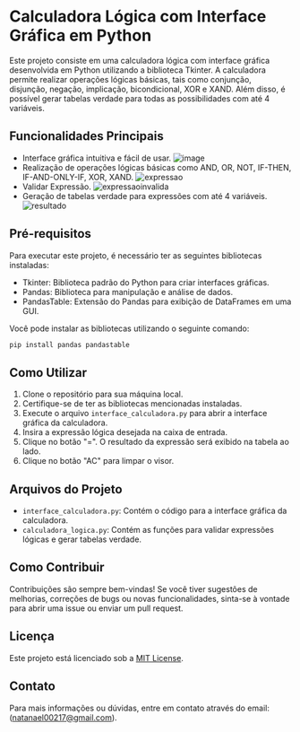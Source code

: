 # Calculadora Lógica com Interface Gráfica em Python

Este projeto consiste em uma calculadora lógica com interface gráfica desenvolvida em Python utilizando a biblioteca Tkinter. A calculadora permite realizar operações lógicas básicas, tais como conjunção, disjunção, negação, implicação, bicondicional, XOR e XAND. Além disso, é possível gerar tabelas verdade para todas as possibilidades com até 4 variáveis.

## Funcionalidades Principais

- Interface gráfica intuitiva e fácil de usar.
![image](https://github.com/Natanael002/Calculadora2/assets/145075911/210b46b3-a25a-4cd3-917e-6a0ed88e1287)
- Realização de operações lógicas básicas como AND, OR, NOT, IF-THEN, IF-AND-ONLY-IF, XOR, XAND.
![expressao](https://github.com/Natanael002/Calculadora2/assets/145075911/0e74f99c-5a80-4149-a6fc-01d6b303b2ea)
- Validar Expressão.
![expressaoinvalida](https://github.com/Natanael002/Calculadora2/assets/145075911/a7cfec0f-6d1b-48f2-9901-00f9649d4fe9)
- Geração de tabelas verdade para expressões com até 4 variáveis.
![resultado](https://github.com/Natanael002/Calculadora2/assets/145075911/b9048ad9-02b7-4828-a464-4aa2489b169c)


## Pré-requisitos

Para executar este projeto, é necessário ter as seguintes bibliotecas instaladas:

- Tkinter: Biblioteca padrão do Python para criar interfaces gráficas.
- Pandas: Biblioteca para manipulação e análise de dados.
- PandasTable: Extensão do Pandas para exibição de DataFrames em uma GUI.

Você pode instalar as bibliotecas utilizando o seguinte comando:

```bash
pip install pandas pandastable
```

## Como Utilizar

1. Clone o repositório para sua máquina local.
2. Certifique-se de ter as bibliotecas mencionadas instaladas.
3. Execute o arquivo `interface_calculadora.py` para abrir a interface gráfica da calculadora.
4. Insira a expressão lógica desejada na caixa de entrada.
5. Clique no botão "=". O resultado da expressão será exibido na tabela ao lado.
6. Clique no botão "AC" para limpar o visor.

## Arquivos do Projeto

- `interface_calculadora.py`: Contém o código para a interface gráfica da calculadora.
- `calculadora_logica.py`: Contém as funções para validar expressões lógicas e gerar tabelas verdade.

## Como Contribuir

Contribuições são sempre bem-vindas! Se você tiver sugestões de melhorias, correções de bugs ou novas funcionalidades, sinta-se à vontade para abrir uma issue ou enviar um pull request.

## Licença

Este projeto está licenciado sob a [MIT License](LICENSE).

## Contato

Para mais informações ou dúvidas, entre em contato através do email: (natanael00217@gmail.com).
